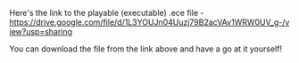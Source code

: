 Here's the link to the playable (executable) .ece file - https://drive.google.com/file/d/1L3YOUJn04Uuzj79B2acVAv1WRW0UV_g-/view?usp=sharing

You can download the file from the link above and have a go at it yourself!
